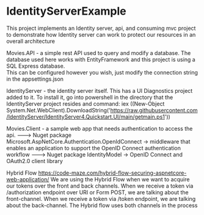 # IdentityServerExample
This project implements an Identity server, api, and consuming mvc project to demonstrate how Identity server can work to protect our resources in an overall architecture

Movies.API - a simple rest API used to query and modify a database.  The database used here works with EntityFramework and this project is using a SQL Express database.  
This can be configured however you wish, just modify the connection string in the appsettings.json

IdentityServer - the identity server itself.  This has a UI Diagnostics project added to it.  To install it, go into powershell in the directory that the IdentityServer project resides and command:
iex ((New-Object System.Net.WebClient).DownloadString('https://raw.githubusercontent.com/IdentityServer/IdentityServer4.Quickstart.UI/main/getmain.ps1'))

Movies.Client - a sample web app that needs authentication to access the api.
---> Nuget package Microsoft.AspNetCore.Authentication.OpenIdConnect -> middleware that enables an application to support the OpenID Connect authentication workflow
---> Nuget package IdentityModel -> OpenID Connect and OAuth2.0 client library

Hybrid Flow 
https://code-maze.com/hybrid-flow-securing-aspnetcore-web-application/
We are using the Hybrid Flow when we want to acquire our tokens over the front and back channels. When we receive a token via /authorization endpoint over URI or Form POST, we are talking about the front-channel. When we receive a token via /token endpoint, we are talking about the back-channel. The Hybrid flow uses both channels in the process
